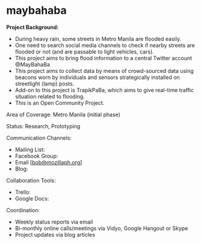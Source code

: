 # maybahaba

<b>Project Background:</b>
- During heavy rain, some streets in Metro Manila are flooded easily.
- One need to search social media channels to check if nearby streets are flooded or not (and are passable to light vehicles, cars).
- This project aims to bring flood information to a central Twitter account @MayBahaBa
- This project aims to collect data by means of crowd-sourced data using beacons worn by individuals and sensors strategically installed on streetlight (lamp) posts.
- Add-on to this project is TrapikPaBa, which aims to give real-time traffic situation related to flooding.
- This is an Open Community Project.
 
Area of Coverage:
Metro Manila (initial phase)

Status:
Research, Prototyping

Communication Channels:
- Mailing List:
- Facebook Group:
- Email [bob@mozillaph.org]
- Blog:

Collaboration Tools:
- Trello:
- Google Docs:

Coordination:
- Weekly status reports via email
- Bi-monthly online calls/meetings via Vidyo, Google Hangout or Skype
- Project updates via blog articles
